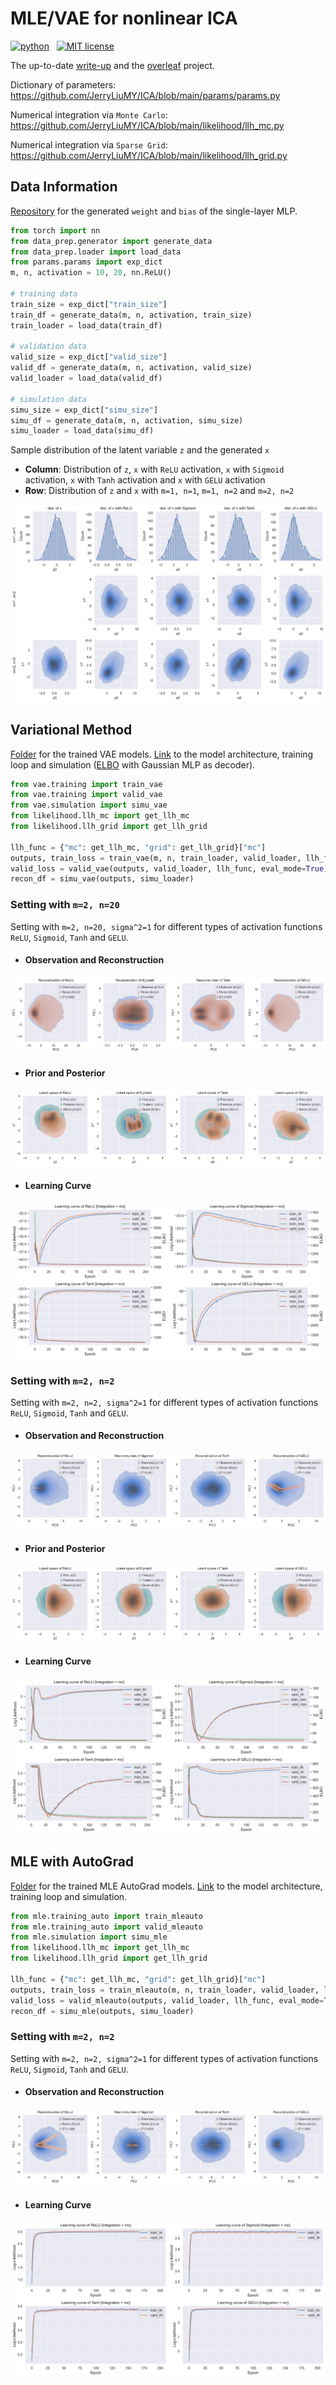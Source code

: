 # MLE/VAE for nonlinear ICA
<p>
    <a href="https://www.python.org/">
        <img src="https://img.shields.io/badge/python-v3-brightgreen.svg"
            alt="python"></a> &nbsp;
    <a href="https://opensource.org/licenses/MIT">
        <img src="https://img.shields.io/badge/license-MIT-brightgreen.svg"
            alt="MIT license"></a> &nbsp;
</p>

The up-to-date <a href="./__resources__/ICA/main.pdf" target="_blank">write-up</a> and the <a href="https://www.overleaf.com/project/62e45e862465cfc8d3bc6aed" target="_blank">overleaf</a> project.

Dictionary of parameters: https://github.com/JerryLiuMY/ICA/blob/main/params/params.py

Numerical integration via `Monte Carlo`: https://github.com/JerryLiuMY/ICA/blob/main/likelihood/llh_mc.py

Numerical integration via `Sparse Grid`: https://github.com/JerryLiuMY/ICA/blob/main/likelihood/llh_grid.py

## Data Information
<a href="https://drive.google.com/drive/folders/1OnsuFWZwtcZhROKImRHxXBBkdrAlD5Ti?usp=sharing" target="_blank">Repository</a> for the generated `weight` and `bias` of the single-layer MLP.


```python
from torch import nn
from data_prep.generator import generate_data
from data_prep.loader import load_data
from params.params import exp_dict
m, n, activation = 10, 20, nn.ReLU()

# training data
train_size = exp_dict["train_size"]
train_df = generate_data(m, n, activation, train_size)
train_loader = load_data(train_df)

# validation data
valid_size = exp_dict["valid_size"]
valid_df = generate_data(m, n, activation, valid_size)
valid_loader = load_data(valid_df)

# simulation data
simu_size = exp_dict["simu_size"]
simu_df = generate_data(m, n, activation, simu_size)
simu_loader = load_data(simu_df)
```

Sample distribution of the latent variable `z` and the generated `x`
- **Column**: Distribution of `z`, `x` with `ReLU` activation, `x` with `Sigmoid` activation, `x` with `Tanh` activation and `x` with `GELU` activation
- **Row**: Distribution of `z` and `x` with `m=1, n=1`, `m=1, n=2` and `m=2, n=2`

![alt text](./__resources__/data_dist.jpg?raw=true "Title")

## Variational Method
<a href="https://drive.google.com/drive/folders/1OpN3lfy2Eew5eH-7AY1A6-2v6GMcxcq1?usp=sharing" target="_blank">Folder</a> for the trained VAE models. <a href="./vae">Link</a> to the model architecture, training loop and simulation (<a href="https://github.com/JerryLiuMY/ICA/blob/8adb6fcbe68ba727bb4856913fe99bbad84640f7/vae/vae.py#L92">ELBO</a> with Gaussian MLP as decoder).

```python
from vae.training import train_vae
from vae.training import valid_vae
from vae.simulation import simu_vae
from likelihood.llh_mc import get_llh_mc
from likelihood.llh_grid import get_llh_grid

llh_func = {"mc": get_llh_mc, "grid": get_llh_grid}["mc"]
outputs, train_loss = train_vae(m, n, train_loader, valid_loader, llh_func)
valid_loss = valid_vae(outputs, valid_loader, llh_func, eval_mode=True)
recon_df = simu_vae(outputs, simu_loader)
```

### Setting with `m=2, n=20`
Setting with `m=2, n=20, sigma^2=1` for different types of activation functions `ReLU`, `Sigmoid`, `Tanh` and `GELU`.

- #### Observation and Reconstruction
![alt text](./__resources__/vae/recon_m2_n20.jpg?raw=true "Title")

- #### Prior and Posterior
![alt text](./__resources__/vae/latent_m2_n20.jpg?raw=true "Title")

- #### Learning Curve
![alt text](./__resources__/vae/callback_m2_n20_mc.jpg?raw=true "Title")


### Setting with `m=2, n=2`
Setting with `m=2, n=2, sigma^2=1` for different types of activation functions `ReLU`, `Sigmoid`, `Tanh` and `GELU`.

- #### Observation and Reconstruction
![alt text](./__resources__/vae/recon_m2_n2.jpg?raw=true "Title")

- #### Prior and Posterior
![alt text](./__resources__/vae/latent_m2_n2.jpg?raw=true "Title")

- #### Learning Curve
![alt text](./__resources__/vae/callback_m2_n2_mc.jpg?raw=true "Title")


## MLE with AutoGrad
<a href="https://drive.google.com/drive/folders/1Oo8BO-NfYjcuMjYujvyiz0fzIqemiVxm?usp=sharing" target="_blank">Folder</a> for the trained MLE AutoGrad models. <a href="./mle">Link</a> to the model architecture, training loop and simulation. 

```python
from mle.training_auto import train_mleauto
from mle.training_auto import valid_mleauto
from mle.simulation import simu_mle
from likelihood.llh_mc import get_llh_mc
from likelihood.llh_grid import get_llh_grid

llh_func = {"mc": get_llh_mc, "grid": get_llh_grid}["mc"]
outputs, train_loss = train_mleauto(m, n, train_loader, valid_loader, llh_func)
valid_loss = valid_mleauto(outputs, valid_loader, llh_func, eval_mode=True)
recon_df = simu_mle(outputs, simu_loader)
```

### Setting with `m=2, n=2`
Setting with `m=2, n=2, sigma^2=1` for different types of activation functions `ReLU`, `Sigmoid`, `Tanh` and `GELU`.

- #### Observation and Reconstruction
![alt text](./__resources__/mleauto/recon_m2_n2.jpg?raw=true "Title")

- #### Learning Curve
![alt text](./__resources__/mleauto/callback_m2_n2_mc.jpg?raw=true "Title")
